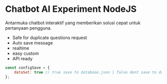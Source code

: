 # Chatbot AI Experiment NodeJS
Antarmuka chatbot interaktif yang memberikan solusi cepat untuk pertanyaan pengguna.

- Safe for duplicate questions request
- Auto save message
- realtime
- easy custom
- API ready

```javascript
const configSave = {
    dataSet: true // true save to database.json | false dont save to database.json
};
```
